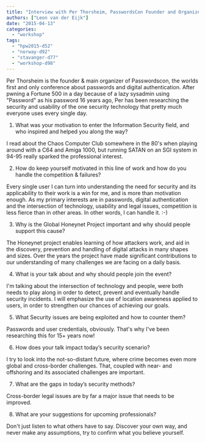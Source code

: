 ```yaml
---
title: "Interview with Per Thorsheim, PasswordsCon Founder and Organizer, speaker at the Honeynet Workshop 2015"
authors: ["Leon van der Eijk"]
date: "2015-04-13"
categories: 
  - "workshop"
tags: 
  - "hpw2015-d52"
  - "norway-d92"
  - "stavanger-d77"
  - "workshop-d98"
---
```


Per Thorsheim is the founder & main organizer of Passwordscon, the worlds first and only conference about passwords and digital authentication. After pwning a Fortune 500 in a day because of a lazy sysadmin using "Password" as his password 16 years ago, Per has been researching the security and usability of the one security technology that pretty much everyone uses every single day.

  

  

  

  

1) What was your motivation to enter the Information Security field, and who inspired and helped you along the way?

  

  

I read about the Chaos Computer Club somewhere in the 80's when playing around with a C64 and Amiga 1000, but running SATAN on an SGI system in 94-95 really sparked the professional interest.

  

  

2) How do keep yourself motivated in this line of work and how do you handle the competition & failures?

  

  

Every single user I can turn into understanding the need for security and its applicability to their work is a win for me, and is more than motivation enough. As my primary interests are in passwords, digital authentication and the intersection of technology, usability and legal issues, competition is less fierce than in other areas. In other words, I can handle it. :-)

  

  

3) Why is the Global Honeynet Project important and why should people support this cause?

  

  

The Honeynet project enables learning of how attackers work, and aid in the discovery, prevention and handling of digital attacks in many shapes and sizes. Over the years the project have made significant contributions to our understanding of many challenges we are facing on a daily basis.

  

  

4) What is your talk about and why should people join the event?

  

  

I'm talking about the intersection of technology and people, were both needs to play along in order to detect, prevent and eventually handle security incidents. I will emphasize the use of location awareness applied to users, in order to strengthen our chances of achieving our goals.

  

  

5) What Security issues are being exploited and how to counter them?

  

  

Passwords and user credentials, obviously. That's why I've been researching this for 15+ years now! 

  

  

6) How does your talk impact today’s security scenario?

  

  

I try to look into the not-so-distant future, where crime becomes even more global and cross-border challenges. That, coupled with near- and offshoring and its associated challenges are important.

  

  

7) What are the gaps in today’s security methods?

  

  

Cross-border legal issues are by far a major issue that needs to be improved.

  

  

8) What are your suggestions for upcoming professionals?

  

  

Don't just listen to what others have to say. Discover your own way, and never make any assumptions, try to confirm what you believe yourself.
